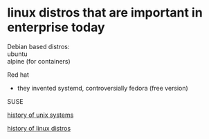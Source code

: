 # linux distros that are important in enterprise today

Debian based distros:\
ubuntu\
alpine (for containers)

Red hat
 - they invented systemd, controversially
fedora (free version)

SUSE

[history of unix systems](https://en.wikipedia.org/wiki/File:Unix_history-simple.svg)

[history of linux distros](https://www.cyberciti.biz/tips/wp-content/uploads/2007/06/44218-linuxdistrotimeline-7.2.png)

